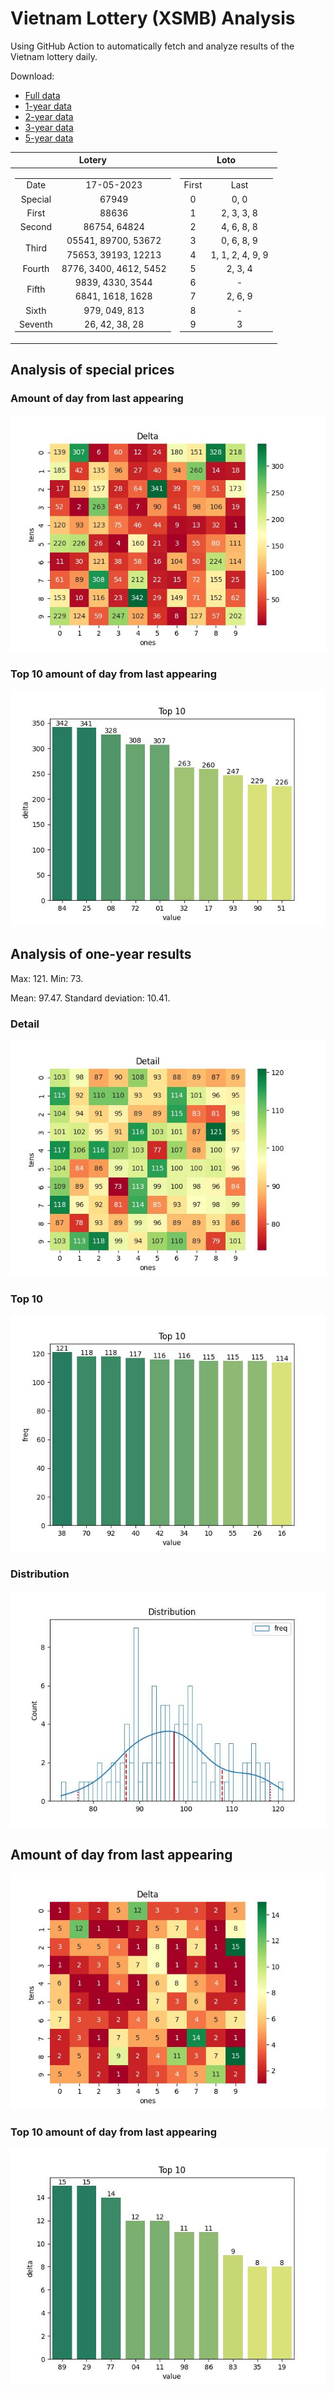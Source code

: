 # Vietnam Lottery (XSMB) Analysis

Using GitHub Action to automatically fetch and analyze results of the Vietnam lottery daily.

Download:

* [Full data](https://raw.githubusercontent.com/khiemdoan/vietnam-lottery-xsmb-analysis/main/results/xsmb.csv)
* [1-year data](https://raw.githubusercontent.com/khiemdoan/vietnam-lottery-xsmb-analysis/main/results/xsmb_1_year.csv)
* [2-year data](https://raw.githubusercontent.com/khiemdoan/vietnam-lottery-xsmb-analysis/main/results/xsmb_2_year.csv)
* [3-year data](https://raw.githubusercontent.com/khiemdoan/vietnam-lottery-xsmb-analysis/main/results/xsmb_3_year.csv)
* [5-year data](https://raw.githubusercontent.com/khiemdoan/vietnam-lottery-xsmb-analysis/main/results/xsmb_5_year.csv)

| Lotery      | Loto |
| :-----------: | :-----------: |
| <table><tr><td>Date</td><td>17-05-2023</td></tr><tr><td>Special</td><td>67949</td></tr><tr><td>First</td><td>88636</td></tr><tr><td>Second</td><td>86754, 64824</td></tr><tr><td rowspan="2">Third</td><td>05541, 89700, 53672</td></tr><tr><td>75653, 39193, 12213</td></tr><tr><td>Fourth</td><td>8776, 3400, 4612, 5452</td></tr><tr><td rowspan="2">Fifth</td><td>9839, 4330, 3544</td></tr><tr><td>6841, 1618, 1628</td></tr><tr><td>Sixth</td><td>979, 049, 813</td></tr><tr><td>Seventh</td><td>26, 42, 38, 28</td></tr></table> | <table><tr><td>First</td><td>Last</td></tr><tr><td>0</td><td>0, 0</td></tr><tr><td>1</td><td>2, 3, 3, 8</td></tr><tr><td>2</td><td>4, 6, 8, 8</td></tr><tr><td>3</td><td>0, 6, 8, 9</td></tr><tr><td>4</td><td>1, 1, 2, 4, 9, 9</td></tr><tr><td>5</td><td>2, 3, 4</td></tr><tr><td>6</td><td>-</td></tr><tr><td>7</td><td>2, 6, 9</td></tr><tr><td>8</td><td>-</td></tr><tr><td>9</td><td>3</td></tr></table> |


<h2>Analysis of special prices</h2>

<h3>Amount of day from last appearing</h3>

![Delta](images/special_delta.jpg)

<h3>Top 10 amount of day from last appearing</h3>

![Delta top 10](images/special_delta_top_10.jpg)

<h2>Analysis of one-year results</h2>

Max: 121. Min: 73.

Mean: 97.47. Standard deviation: 10.41.

<h3>Detail</h3>

![Detail](images/heatmap.jpg)

<h3>Top 10</h3>

![Top 10](images/top-10.jpg)

<h3>Distribution</h3>

![Distribution](images/distribution.jpg)

<h2>Amount of day from last appearing</h2>

![Delta](images/delta.jpg)

<h3>Top 10 amount of day from last appearing</h3>

![Delta top 10](images/delta_top_10.jpg)